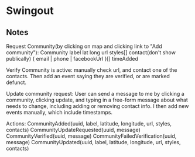 # Swingout

## Notes

Request Community(by clicking on map and clicking link to "Add community"):
Community
  label
  lat
  long
  url
  styles[]
  contact(don't show publically) {
    email | phone | facebookUrl
  }[]
  timeAdded

Verify Community is active:
  manually check url, and contact one of the contacts.
  Then add an event saying they are verified, or are marked defunct.

Update community request:
  User can send a message to me by clicking a community,
  clicking update,
  and typing in a free-form message about what needs to change,
  including adding or removing contact info.
  I then add new events manually, which include timestamps.

Actions:
  CommunityAdded(uuid, label, latitude, longitude, url, styles, contacts)
  CommunityUpdateRequested(uuid, message)
  CommunityVerified(uuid, message)
  CommunityFailedVerification(uuid, message)
  CommunityUpdated(uuid, label, latitude, longitude, url, styles, contacts)

<!-- vim: set ts=2 sw=2 : -->
